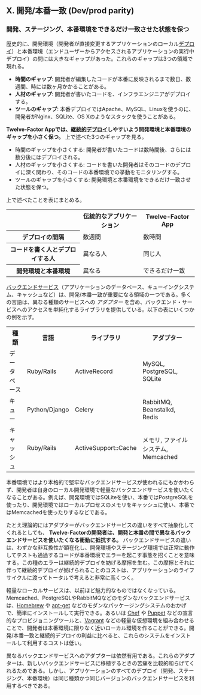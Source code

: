## X. 開発/本番一致 (Dev/prod parity)
### 開発、ステージング、本番環境をできるだけ一致させた状態を保つ

歴史的に、開発環境（開発者が直接変更するアプリケーションのローカル[デプロイ](./codebase)）と本番環境（エンドユーザーからアクセスされるアプリケーションの実行中デプロイ）の間には大きなギャップがあった。これらのギャップは3つの領域で現れる。

* **時間のギャップ**: 開発者が編集したコードが本番に反映されるまで数日、数週間、時には数ヶ月かかることがある。
* **人材のギャップ**: 開発者が書いたコードを、インフラエンジニアがデプロイする。
* **ツールのギャップ**: 本番デプロイではApache、MySQL、Linuxを使うのに、開発者がNginx、SQLite、OS Xのようなスタックを使うことがある。

**Twelve-Factor Appでは、[継続的デプロイ](http://avc.com/2011/02/continuous-deployment/)しやすいよう開発環境と本番環境のギャップを小さく保つ。** 上で述べた3つのギャップを見る。

* 時間のギャップを小さくする: 開発者が書いたコードは数時間後、さらには数分後にはデプロイされる。
* 人材のギャップを小さくする: コードを書いた開発者はそのコードのデプロイに深く関わり、そのコードの本番環境での挙動をモニタリングする。
* ツールのギャップを小さくする: 開発環境と本番環境をできるだけ一致させた状態を保つ。

上で述べたことを表にまとめる。

<table>
  <tr>
    <th></th>
    <th>伝統的なアプリケーション</th>
    <th>Twelve-Factor App</th>
  </tr>
  <tr>
    <th>デプロイの間隔</th>
    <td>数週間</td>
    <td>数時間</td>
  </tr>
  <tr>
    <th>コードを書く人とデプロイする人</th>
    <td>異なる人</td>
    <td>同じ人</td>
  </tr>
  <tr>
    <th>開発環境と本番環境</th>
    <td>異なる</td>
    <td>できるだけ一致</td>
  </tr>
</table>


[バックエンドサービス](./backing-services)（アプリケーションのデータベース、キューイングシステム、キャッシュなど）は、開発/本番一致が重要になる領域の一つである。多くの言語は、異なる種類のサービスへの *アダプター* を含め、バックエンド・サービスへのアクセスを単純化するライブラリを提供している。以下の表にいくつかの例を示す。


<table>
  <tr>
    <th>種類</th>
    <th>言語</th>
    <th>ライブラリ</th>
    <th>アダプター</th>
  </tr>
  <tr>
    <td>データベース</td>
    <td>Ruby/Rails</td>
    <td>ActiveRecord</td>
    <td>MySQL, PostgreSQL, SQLite</td>
  </tr>
  <tr>
    <td>キュー</td>
    <td>Python/Django</td>
    <td>Celery</td>
    <td>RabbitMQ, Beanstalkd, Redis</td>
  </tr>
  <tr>
    <td>キャッシュ</td>
    <td>Ruby/Rails</td>
    <td>ActiveSupport::Cache</td>
    <td>メモリ, ファイルシステム, Memcached</td>
  </tr>
</table>

本番環境ではより本格的で堅牢なバックエンドサービスが使われるにもかかわらず、開発者は自身のローカル開発環境で軽量なバックエンドサービスを使いたくなることがある。例えば、開発環境ではSQLiteを使い、本番ではPostgreSQLを使ったり、開発環境ではローカルプロセスのメモリをキャッシュに使い、本番ではMemcachedを使ったりするなどである。

たとえ理論的にはアダプターがバックエンドサービスの違いをすべて抽象化してくれるとしても、 **Twelve-Factorの開発者は、開発と本番の間で異なるバックエンドサービスを使いたくなる衝動に抵抗する。** バックエンドサービスの違いは、わずかな非互換性が顕在化し、開発環境やステージング環境では正常に動作してテストも通過するコードが本番環境でエラーを起こす事態を招くことを意味する。この種のエラーは継続的デプロイを妨げる摩擦を生む。この摩擦とそれに伴って継続的デプロイが妨げられることのコストは、アプリケーションのライフサイクルに渡ってトータルで考えると非常に高くつく。

軽量なローカルサービスは、以前ほど魅力的なものではなくなっている。Memcached、PostgreSQLやRabbitMQなどのモダンなバックエンドサービスは、[Homebrew](http://mxcl.github.com/homebrew/) や [apt-get](https://help.ubuntu.com/community/AptGet/Howto) などのモダンなパッケージングシステムのおかげで、簡単にインストールして実行できる。あるいは [Chef](http://www.opscode.com/chef/) や [Puppet](http://docs.puppetlabs.com/) などの宣言的なプロビジョニングツールと、[Vagrant](http://vagrantup.com/) などの軽量な仮想環境を組み合わせることで、開発者は本番環境に限りなく近いローカル環境を作ることができる。開発/本番一致と継続的デプロイの利益に比べると、これらのシステムをインストールして利用するコストは低い。

異なるバックエンドサービスへのアダプターは依然有用である。これらのアダプターは、新しいバックエンドサービスに移植するときの苦痛を比較的和らげてくれるためである。しかし、アプリケーションのすべてのデプロイ（開発、ステージング、本番環境）は同じ種類かつ同じバージョンのバックエンドサービスを利用するべきである。
